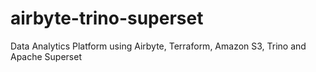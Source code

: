 # airbyte-trino-superset
Data Analytics Platform using Airbyte, Terraform, Amazon S3, Trino and Apache Superset